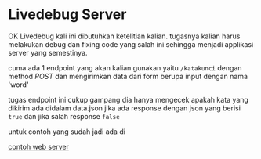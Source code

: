 # Livedebug Server

OK Livedebug kali ini dibutuhkan ketelitian kalian. tugasnya kalian harus melakukan debug dan fixing code yang salah ini sehingga menjadi applikasi server yang semestinya.

cuma ada 1 endpoint yang akan kalian gunakan yaitu
`/katakunci` dengan method *POST* dan mengirimkan data dari form berupa input dengan nama 'word'

tugas endpoint ini cukup gampang dia hanya mengecek apakah kata yang dikirim ada didalam data.json jika ada response dengan json yang berisi `true` dan jika salah response `false` 

untuk contoh yang sudah jadi ada di

[contoh web server](http://35.198.212.170/katakunci)